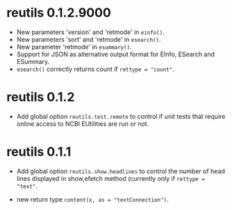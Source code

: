 reutils 0.1.2.9000
=============

* New parameters 'version' and 'retmode' in `einfo()`.
* New parameters 'sort' and 'retmode' in `esearch()`.
* New parameter 'retmode' in `esummary()`.
* Support for JSON as alternative output format for EInfo, ESearch and ESummary.
* `esearch()` correctly returns count if `rettype = "count"`.

reutils 0.1.2
=============

*  Add global option `reutils.test.remote` to control if unit tests that require online access to NCBI EUtilities are run or not.

reutils 0.1.1
=============

* Add global option `reutils.show.headlines` to control the number of head lines displayed in show,efetch method (currently only if `rettype = "text"`.

* new return type `content(x, as = "textConnection")`.
